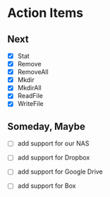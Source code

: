 
# Action Items

## Next

+ [x] Stat
+ [x] Remove
+ [x] RemoveAll
+ [x] Mkdir
+ [x] MkdirAll
+ [x] ReadFile
+ [x] WriteFile

## Someday, Maybe

+ [ ] add support for our NAS
+ [ ] add support for Dropbox
+ [ ] add support for Google Drive
+ [ ] add support for Box

